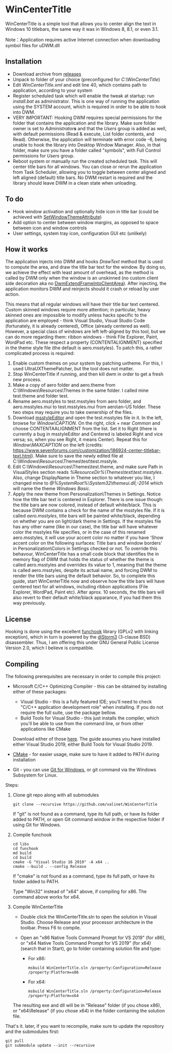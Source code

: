 # WinCenterTitle
WinCenterTitle is a simple tool that allows you to center align the text in Windows 10 titlebars, the same way it was in Windows 8, 8.1, or even 3.1.

Note：Application requires active Internet connection when downloading symbol files for uDWM.dll

## Installation

* Download archive from [releases](https://github.com/dkjnsdvsodvnosdvm/WinCenterTitle/releases)
* Unpack to folder of your choice (preconfigured for *C:\WinCenterTitle*)
* Edit *WinCenterTitle.xml* and edit line 40, which contains path to application, according to your system
* Register scheduled task which will enable the tweak at startup: run *install.bat* as administrator. This is one way of running the application using the SYSTEM account, which is required in order to be able to hook into DWM.
* VERY IMPORTANT: Hooking DWM requires special permissions for the folder that contains the application and the library. Make sure folder owner is set to *Administrator**s*** and that the *Users* group is added as well, with default permissions (Read & execute, List folder contents, and Read). Otherwise, the application will terminate with error code -6, being unable to hook the library into Desktop Window Manager. Also, in that folder, make sure you have a folder called "symbols", with Full Control permissions for *Users* group.
* Reboot system or manually run the created scheduled task. This will center title bars for all windows. You can close or rerun the application from Task Scheduler, allowing you to toggle between center aligned and left aligned (default) title bars. No DWM restart is required and the library should leave DWM in a clean state when unloading.

## To do

* Hook window activation and optionally hide icon in title bar (could be achieved with [SetWindowThemeAttribute](https://docs.microsoft.com/en-us/windows/win32/api/uxtheme/nf-uxtheme-setwindowthemeattribute))
* Add option to center between window margins, as opposed to space between icon and window controls
* User settings, system tray icon, configuration GUI etc (unlikely)

## How it works

The application injects into DWM and hooks *DrawText* method that is used to compute the area, and draw the title bar text for the window. By doing so, we achieve the effect with least amount of overhead, as the method is called by DWM only when the window is an unskinned (no custom client side decoration aka no [DwmExtendFrameIntoClientArea](https://docs.microsoft.com/en-us/windows/win32/api/dwmapi/nf-dwmapi-dwmextendframeintoclientarea)). After injecting, the application monitors DWM and reinjects should it crash or reload by user action.

This means that all regular windows will have their title bar text centered. Custom skinned windows require more attention; in particular, heavy skinned ones are impossible to modify unless hacks specific to the application are employed - think Visual Studio, Visual Studio Code (fortunately, it is already centered), Office (already centered as well). However, a special class of windows are left left-aligned by this tool, but we can do more regarding them: ribbon windows - think File Explorer, Paint, WordPad etc. These respect a property (CONTENTALIGNMENT) specified in the theme style file (the default is aero.msstyles). To patch this, a rather complicated process is required:

1. Enable custom themes on your system by patching uxtheme. For this, I used UltraUXThemePatcher, but the tool does not matter.
2. Stop WinCenterTitle if running, and then kill dwm in order to get a fresh new process.
3. Make a copy of aero folder and aero.theme from C:\Windows\Resources\Themes in the same folder. I called mine test.theme and folder test.
4. Rename aero.msstyles to test.msstyles from aero folder, and aero.msstyles.mui to test.msstyles.mui from aero\en-US folder. These two steps may require you to take ownership of the files.
5. Download [msstyleEditor](https://github.com/nptr/msstyleEditor) and open the test.msstyles file in it. In the left, browse for *Window\CAPTION*. On the right, click + near *Common* and choose CONTENTAALIGNMENT from the list. Set it to Right (there is currently a bug in msstyleEditor and Centered is labeled Right and vice versa; so, when you see Right, it means Center). Repeat this for *Window\MAXCAPTION* on the left (credits: https://www.sevenforums.com/customization/186924-center-titlebar-text.html). Make sure to save the newly edited file at C:\Windows\Resources\Themes\test\test.msstyle.
6. Edit C:\Windows\Resources\Themes\test.theme, and make sure Path in VisualStyles section reads *%ResourceDir%\Themes\test\test.msstyles*. Also, change DisplayName in Theme section to whatever you like, I changed mine to *@%SystemRoot%\System32\themeui.dll,-2014* which will name the theme *Windows Basic*.
7. Apply the new theme from Personalization\Themes in Settings. Notice how the title bar text is centered in Explorer. There is one issue though: the title bars are now colored, instead of default white/black. This is because DWM contains a check for the name of the msstyles file. If it is called *aero.msstyles*, title bars will be painted white/black, depending on whether you are on light/dark theme in Settings. If the msstyles file has any other name (like in our case), the title bar will have whatever color the msstyles file specifies, or in the case of this renamed aero.msstyles, it will use your accent color no matter if you have 'Show accent color on the following surfaces: Title bars and window borders' in Personalization\Colors in Settings checked or not. To override this behavour, WinCenterTitle has a small code block that identifies the in memory flag of DWM that holds the status of whether the theme is called aero.msstyles and overrides its value to 1, meaning that the theme is called aero.msstyles, despite its actual name, and forcing DWM to render the title bars using the default behavior. So, to complete this guide, start WinCenterTitle now and observe how the title bars will have centered text for all windows, including ribbon applications (File Explorer, WordPad, Paint etc). After aprox. 10 seconds, the title bars will also revert to their default white/black apparance, if you had them this way previously.


## License

Hooking is done using the excellent [funchook](https://github.com/kubo/funchook) library (GPLv2 with linking exception), which in turn is powered by the [diStorm3](https://github.com/gdabah/distorm/) (3-clause BSD) disassembler. Thus, I am offering this under GNU General Public License Version 2.0, which I believe is compatible.

## Compiling

The following prerequisites are necessary in order to compile this project:

* Microsoft C/C++ Optimizing Compiler - this can be obtained by installing either of these packages:

  * Visual Studio - this is a fully featured IDE; you'll need to check "C/C++ application development role" when installing. If you do not require the full suite, use the package bellow.
  * Build Tools for Visual Studio - this just installs the compiler, which you'll be able to use from the command line, or from other applications like CMake

  Download either of those [here](http://go.microsoft.com/fwlink/p/?LinkId=840931). The guide assumes you have installed either Visual Studio 2019, either Build Tools for Visual Studio 2019.

* [CMake](https://cmake.org/) - for easier usage, make sure to have it added to PATH during installation
* Git - you can use [Git for Windows](https://git-scm.com/download/win), or git command via the Windows Subsystem for Linux.

Steps:

1. Clone git repo along with all submodules

   ```
   git clone --recursive https://github.com/valinet/WinCenterTitle
   ```

   If "git" is not found as a command, type its full path, or have its folder added to PATH, or open Git command window in the respective folder if using Git for Windows.

2. Compile funchook

   ```
   cd libs
   cd funchook
   md build
   cd build
   cmake -G "Visual Studio 16 2019" -A x64 ..
   cmake --build . --config Release
   ```

   If "cmake" is not found as a command, type its full path, or have its folder added to PATH.

   Type "Win32" instead of "x64" above, if compiling for x86. The command above works for x64.

3. Compile WinCenterTitle

   * Double click the WinCenterTitle.sln to open the solution in Visual Studio. Choose Release and your processor architecture in the toolbar. Press F6 to compile.

   * Open an "x86 Native Tools Command Prompt for VS 2019" (for x86), or "x64 Native Tools Command Prompt for VS 2019" (for x64) (search that in Start), go to folder containing solution file and type:

     * For x86:

       ```
       msbuild WinCenterTitle.sln /property:Configuration=Release /property:Platform=x86
       ```

     * For x64:

       ```
       msbuild WinCenterTitle.sln /property:Configuration=Release /property:Platform=x64
       ```

   The resulting exe and dll will be in "Release" folder (if you chose x86), or "x64\Release" (if you chose x64) in the folder containing the solution file.

That's it. later, if you want to recompile, make sure to update the repository and the submodules first:

```
git pull
git submodule update --init --recursive
```

